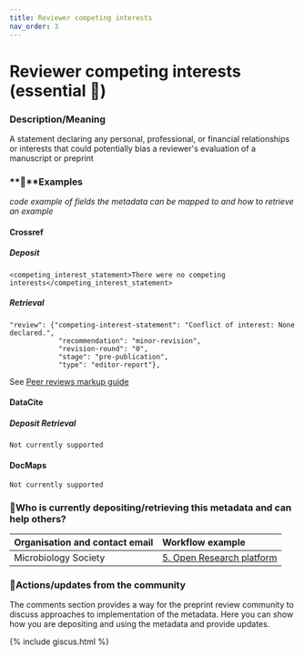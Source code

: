 ```yaml
---
title: Reviewer competing interests
nav_order: 3
---
```


# Reviewer competing interests (essential 🔴)

### Description/Meaning

A statement declaring any personal, professional, or financial relationships or interests that could potentially bias a reviewer's evaluation of a manuscript or preprint

### **🤖**Examples

*code example of fields the metadata can be mapped to and how to retrieve an example*

#### Crossref

##### **Deposit**

```
<competing_interest_statement>There were no competing interests</competing_interest_statement>
```

##### **Retrieval**

```
"review": {"competing-interest-statement": "Conflict of interest: None declared.",
            "recommendation": "minor-revision",
            "revision-round": "0",
            "stage": "pre-publication",
            "type": "editor-report"},
```

See [Peer reviews markup guide](https://www.crossref.org/documentation/schema-library/markup-guide-record-types/peer-reviews/#00077)

#### DataCite

##### **Deposit** **Retrieval**

```
Not currently supported
```

#### DocMaps

```
Not currently supported
```

### 🙏Who is currently depositing/retrieving this metadata and can help others? 

| Organisation and contact email | Workflow example |
| :---- | :---- |
| Microbiology Society | [5\. Open Research platform](https://osf.io/preprints/metaarxiv/yu4sm_v1) |

### 💪Actions/updates from the community 

The comments section provides a way for the preprint review community to discuss approaches to implementation of the metadata. Here you can show how you are depositing and using the metadata and provide updates.

{% include giscus.html %}